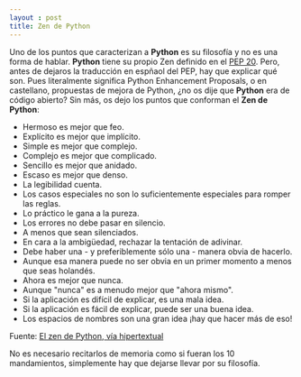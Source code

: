 ```yaml
---
layout : post
title: Zen de Python
---
```


Uno de los puntos que caracterizan a **Python** es su filosofía y no es una
forma de hablar. **Python** tiene su propio Zen definido en el
[PEP 20](https://www.python.org/dev/peps/pep-0020/). Pero, antes de dejaros la
traducción en espñaol del PEP, hay que explicar qué son. Pues literalmente
significa Python Enhancement Proposals, o en castellano, propuestas de mejora
de Python, ¿no os dije que **Python** era de código abierto? Sin más, os dejo
los puntos que conforman el **Zen de Python**:

* Hermoso es mejor que feo.
* Explícito es mejor que implícito.
* Simple es mejor que complejo.
* Complejo es mejor que complicado.
* Sencillo es mejor que anidado.
* Escaso es mejor que denso.
* La legibilidad cuenta.
* Los casos especiales no son lo suficientemente especiales para romper las
reglas.
* Lo práctico le gana a la pureza.
* Los errores no debe pasar en silencio.
* A menos que sean silenciados.
* En cara a la ambigüedad, rechazar la tentación de adivinar.
* Debe haber una - y preferiblemente sólo una - manera obvia de hacerlo.
* Aunque esa manera puede no ser obvia en un primer momento a menos que seas
holandés.
* Ahora es mejor que nunca.
* Aunque "nunca" es a menudo mejor que "ahora mismo".
* Si la aplicación es difícil de explicar, es una mala idea.
* Si la aplicación es fácil de explicar, puede ser una buena idea.
* Los espacios de nombres son una gran idea ¡hay que hacer más de eso!

Fuente: [El zen de Python, vía hipertextual](https://hipertextual.com/2011/02/zen-python)

No es necesario recitarlos de memoria como si fueran los 10 mandamientos,
simplemente hay que dejarse llevar por su filosofía.
